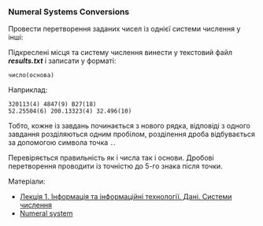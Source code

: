 ### Numeral Systems Conversions

Провести перетворення заданих чисел із однієї системи числення у інші:

Підкреслені місця та систему числення винести у текстовий файл _**results.txt**_ і записати у форматі:
~~~~
число(основа)
~~~~

Наприклад:
~~~~
320113(4) 4847(9) B27(18)
52.25504(6) 200.13323(4) 32.496(10)
~~~~

Тобто, кожне із завдань починається з нового рядка, відповіді з одного завдання розділяються одним пробілом, розділення дроба відбувається за допомогою символа точка `.`.

Перевіряється правильність як і числа так і основи. 
Дробові перетворення проводити із точністю до 5-го знака після точки.

Матеріали:

* [Лекція  1. Інформація та інформаційні технології. Дані. Системи числення](https://docs.google.com/document/d/1i1ndEyZ6OrMue4QuV0eppiEcidgmm1u0x56FDx9eN5c/edit?usp=sharing)
* [Numeral system](https://en.wikipedia.org/wiki/Numeral_system)